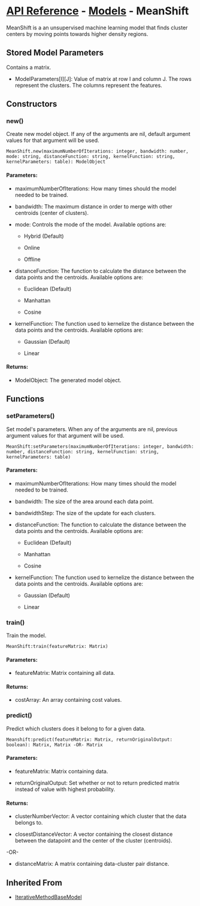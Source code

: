 # [API Reference](../../API.md) - [Models](../Models.md) - MeanShift

MeanShift is a an unsupervised machine learning model that finds cluster centers by moving points towards higher density regions.

## Stored Model Parameters

Contains a matrix.  

* ModelParameters[I][J]: Value of matrix at row I and column J. The rows represent the clusters. The columns represent the features.

## Constructors

### new()

Create new model object. If any of the arguments are nil, default argument values for that argument will be used.

```
MeanShift.new(maximumNumberOfIterations: integer, bandwidth: number, mode: string, distanceFunction: string, kernelFunction: string, kernelParameters: table): ModelObject
```

#### Parameters:

* maximumNumberOfIterations: How many times should the model needed to be trained.

* bandwidth: The maximum distance in order to merge with other centroids (center of clusters).

* mode: Controls the mode of the model. Available options are:

  * Hybrid (Default)
 
  * Online
 
  * Offline

* distanceFunction: The function to calculate the distance between the data points and the centroids. Available options are:

  * Euclidean (Default)
 
  * Manhattan

  * Cosine

* kernelFunction: The function used to kernelize the distance between the data points and the centroids. Available options are:

  * Gaussian (Default)

  * Linear

#### Returns:

* ModelObject: The generated model object.

## Functions

### setParameters()

Set model's parameters. When any of the arguments are nil, previous argument values for that argument will be used.

```
MeanShift:setParameters(maximumNumberOfIterations: integer, bandwidth: number, distanceFunction: string, kernelFunction: string, kernelParameters: table)
```

#### Parameters:

* maximumNumberOfIterations: How many times should the model needed to be trained.

* bandwidth: The size of the area around each data point.

* bandwidthStep: The size of the update for each clusters.

* distanceFunction: The function to calculate the distance between the data points and the centroids. Available options are:

  * Euclidean (Default)
 
  * Manhattan

  * Cosine

* kernelFunction: The function used to kernelize the distance between the data points and the centroids. Available options are:

  * Gaussian (Default)

  * Linear

### train()

Train the model.

```
MeanShift:train(featureMatrix: Matrix)
```

#### Parameters:

* featureMatrix: Matrix containing all data.

#### Returns:

* costArray: An array containing cost values.

### predict()

Predict which clusters does it belong to for a given data.

```
Meanshift:predict(featureMatrix: Matrix, returnOriginalOutput: boolean): Matrix, Matrix -OR- Matrix
```

#### Parameters:

* featureMatrix: Matrix containing data.

* returnOriginalOutput: Set whether or not to return predicted matrix instead of value with highest probability.

#### Returns:

* clusterNumberVector: A vector containing which cluster that the data belongs to.

* closestDistanceVector: A vector containing the closest distance between the datapoint and the center of the cluster (centroids).

-OR-

* distanceMatrix: A matrix containing data-cluster pair distance.

## Inherited From

* [IterativeMethodBaseModel](IterativeMethodBaseModel.md)
